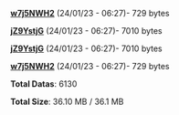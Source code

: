 [**w7j5NWH2**](/data/w7j5NWH2.txt) (24/01/23 - 06:27)- 729 bytes

[**jZ9YstjG**](/data/jZ9YstjG.txt) (24/01/23 - 06:27)- 7010 bytes

[**jZ9YstjG**](/data/jZ9YstjG.txt) (24/01/23 - 06:27)- 7010 bytes

[**w7j5NWH2**](/data/w7j5NWH2.txt) (24/01/23 - 06:27)- 729 bytes

**Total Datas**: 6130

**Total Size**: 36.10 MB / 36.1 MB
